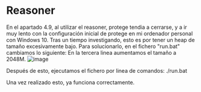   
  
  
# Reasoner

En el apartado 4.9, al utilizar el reasoner, protege tendia a cerrarse, y a ir muy lento con la configuración inicial de protege en mi ordenador personal con Windows 10.
Tras un tiempo investigando, esto es por tener un heap de tamaño excesivamente bajo. Para solucionarlo, en el fichero "run.bat" cambiamos lo siguiente:
En la tercera linea aumentamos el tamaño a 2048M.
![image](https://user-images.githubusercontent.com/55484111/114521933-26a4ab80-9c43-11eb-8fd3-489d46596e2e.png)

Después de esto, ejecutamos el fichero por linea de comandos: ./run.bat

Una vez realizado esto, ya funciona correctamente.



